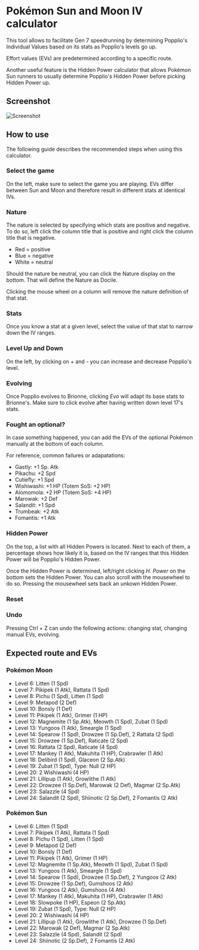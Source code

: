 # Pokémon Sun and Moon IV calculator

This tool allows to facilitate Gen 7 speedrunning by determining Popplio's Individual Values based on its stats as Popplio's levels go up.

Effort values (EVs) are predetermined according to a specific route.

Another useful feature is the Hidden Power calculator that allows Pokémon Sun runners to usually determine Popplio's Hidden Power before picking Hidden Power up.

## Screenshot

![Screenshot](http://vincent.lycoops.be/calculator.png)

## How to use

The following guide describes the recommended steps when using this calculator.

### Select the game

On the left, make sure to select the game you are playing. EVs differ between Sun and Moon and therefore result in different stats at identical IVs.

### Nature

The nature is selected by specifying which stats are positive and negative. To do so, left click the column title that is positive and right click the column title that is negative.

* Red = positive
* Blue = negative
* White = neutral

Should the nature be neutral, you can click the Nature display on the bottom. That will define the Nature as Docile.

Clicking the mouse wheel on a column will remove the nature definition of that stat.

### Stats

Once you know a stat at a given level, select the value of that stat to narrow down the IV ranges.

### Level Up and Down

On the left, by clicking on + and - you can increase and decrease Popplio's level.

### Evolving

Once Popplio evolves to Brionne, clicking _Evo_ will adapt its base stats to Brionne's. Make sure to click evolve after having written down level 17's stats.

### Fought an optional?

In case something happened, you can add the EVs of the optional Pokémon manually at the bottom of each column.

For reference, common failures or adapatations: 

* Gastly: +1 Sp. Atk
* Pikachu: +2 Spd
* Cutiefly: +1 Spd
* Wishiwashi: +1 HP (Totem SoS: +2 HP)
* Alomomola: +2 HP (Totem SoS: +4 HP)
* Marowak: +2 Def
* Salandit: +1 Spd
* Trumbeak: +2 Atk
* Fomantis: +1 Atk

### Hidden Power

On the top, a list with all Hidden Powers is located. Next to each of them, a percentage shows how likely it is, based on the IV ranges that this Hidden Power will be Popplio's Hidden Power.

Once the Hidden Power is determined, left/right clicking _H. Power_ on the bottom sets the Hidden Power. You can also scroll with the mousewheel to do so. Pressing the mousewheel sets back an unkown Hidden Power.

### Reset

### Undo

Pressing Ctrl + Z can undo the following actions: changing stat, changing manual EVs, evolving.

## Expected route and EVs

### Pokémon Moon

* Level 6: Litten (1 Spd)
* Level 7: Pikipek (1 Atk), Rattata (1 Spd)
* Level 8: Pichu (1 Spd), Litten (1 Spd)
* Level 9: Metapod (2 Def)
* Level 10: Bonsly (1 Def)
* Level 11: Pikipek (1 Atk), Grimer (1 HP)
* Level 12: Magnemite (1 Sp.Atk), Meowth (1 Spd), Zubat (1 Spd)
* Level 13: Yungoos (1 Atk), Smeargle (1 Spd)
* Level 14: Spearow (1 Spd), Drowzee (1 Sp.Def), 2 Rattata (2 Spd)
* Level 15: Drowzee (1 Sp.Def), Raticate (2 Spd)
* Level 16: Rattata (2 Spd), Raticate (4 Spd)
* Level 17: Mankey (1 Atk), Makuhita (1 HP), Crabrawler (1 Atk)
* Level 18: Delibird (1 Spd), Glaceon (2 Sp.Atk)
* Level 19: Zubat (1 Spd), Type: Null (2 HP)
* Level 20: 2 Wishiwashi (4 HP)
* Level 21: Lillipup (1 Atk), Growlithe (1 Atk)
* Level 22: Drowzee (1 Sp.Def), Marowak (2 Def), Magmar (2 Sp.Atk)
* Level 23: Salazzle (4 Spd)
* Level 24: Salandit (2 Spd), Shiinotic (2 Sp.Def), 2 Fomantis (2 Atk)

### Pokémon Sun

* Level 6: Litten (1 Spd)
* Level 7: Pikipek (1 Atk), Rattata (1 Spd)
* Level 8: Pichu (1 Spd), Litten (1 Spd)
* Level 9: Metapod (2 Def)
* Level 10: Bonsly (1 Def)
* Level 11: Pikipek (1 Atk), Grimer (1 HP)
* Level 12: Magnemite (1 Sp.Atk), Meowth (1 Spd), Zubat (1 Spd)
* Level 13: Yungoos (1 Atk), Smeargle (1 Spd)
* Level 14: Spearow (1 Spd), Drowzee (1 Sp.Def), 2 Yungoos (2 Atk)
* Level 15: Drowzee (1 Sp.Def), Gumshoos (2 Atk)
* Level 16: Yungoos (2 Atk), Gumshoos (4 Atk)
* Level 17: Mankey (1 Atk), Makuhita (1 HP), Crabrawler (1 Atk)
* Level 18: Slowpoke (1 HP), Espeon (2 Sp.Atk)
* Level 19: Zubat (1 Spd), Type: Null (2 HP)
* Level 20: 2 Wishiwashi (4 HP)
* Level 21: Lillipup (1 Atk), Growlithe (1 Atk), Drowzee (1 Sp.Def)
* Level 22: Marowak (2 Def), Magmar (2 Sp.Atk)
* Level 23: Salazzle (4 Spd), Salandit (2 Spd)
* Level 24: Shiinotic (2 Sp.Def), 2 Fomantis (2 Atk)
